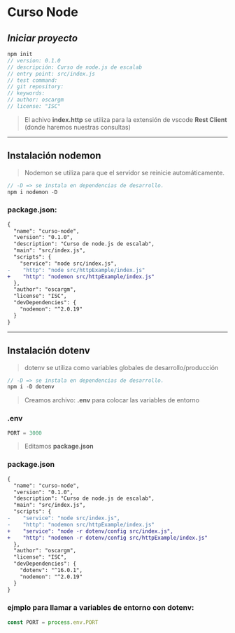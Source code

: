 # **Curso Node**
## *Iniciar proyecto*
``` js 
npm init
// version: 0.1.0     
// descripción: Curso de node.js de escalab  
// entry point: src/index.js
// test command:
// git repository:
// keywords:
// author: oscargm
// license: "ISC" 
```
> El achivo **index.http** se utiliza para la extensión de vscode **Rest Client** (donde haremos nuestras consultas)
---
## Instalación nodemon
> Nodemon se utiliza para que el servidor se reinicie automáticamente.
```js
// -D => se instala en dependencias de desarrollo.
npm i nodemon -D
```

### package.json:
```diff
{
  "name": "curso-node",
  "version": "0.1.0",
  "description": "Curso de node.js de escalab",
  "main": "src/index.js",
  "scripts": {
    "service": "node src/index.js",
-    "http": "node src/httpExample/index.js"
+    "http": "nodemon src/httpExample/index.js"
  },
  "author": "oscargm",
  "license": "ISC",
  "devDependencies": {
    "nodemon": "^2.0.19"
  }
}
```
---
## Instalación dotenv
> dotenv se utiliza como variables globales de desarrollo/producción
```js
// -D => se instala en dependencias de desarrollo.
npm i -D dotenv
```
> Creamos archivo: **.env** para colocar las variables de entorno

### .env
```js
PORT = 3000
```
> Editamos **package.json**
### package.json
```diff
{
  "name": "curso-node",
  "version": "0.1.0",
  "description": "Curso de node.js de escalab",
  "main": "src/index.js",
  "scripts": {
-    "service": "node src/index.js",
-    "http": "nodemon src/httpExample/index.js"
+    "service": "node -r dotenv/config src/index.js",
+    "http": "nodemon -r dotenv/config src/httpExample/index.js"
  },
  "author": "oscargm",
  "license": "ISC",
  "devDependencies": {
    "dotenv": "^16.0.1",
    "nodemon": "^2.0.19"
  }
}
```
### ejmplo para llamar a variables de entorno con **dotenv**:
```js
const PORT = process.env.PORT
```
